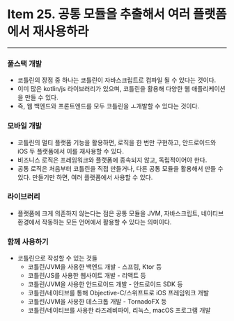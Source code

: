 # Item 25. 공통 모듈을 추출해서 여러 플랫폼에서 재사용하라

- - -

### 풀스택 개발
* 코틀린의 장점 중 하나는 코틀린이 자바스크립트로 컴파일 될 수 있다는 것이다.
* 이미 많은 kotlin/js 라이브러리가 있으며, 코틀린을 활용해 다양한 웹 애플리케이션을 만들 수 있다.
* 즉, 웹 백엔드와 프론트엔드를 모두 코틀린을 ㅗ개발할 수 있다는 것이다.

### 모바일 개발
* 코틀린의 멀티 플랫폼 기능을 활용하면, 로직을 한 번만 구현하고, 안드로이드와 iOS 두 플랫폼에서 이를 재사용할 수 있다.
* 비즈니스 로직은 프레임워크와 플랫폼에 종속되지 않고, 독립적이어야 한다.
* 공통 로직은 처음부터 코틀린을 직접 만들거나, 다른 공통 모듈을 활용해서 만들 수 있다. 만들기만 하면, 여러 플랫폼에서 사용할 수 있다.

### 라이브러리
* 플랫폼에 크게 의존하지 않는다는 점은 공통 모듈을 JVM, 자바스크립트, 네이티브 환경에서 작동하는 모든 언어에서 활용할 수 있다는 의미이다.

### 함께 사용하기
* 코틀린으로 작성할 수 있는 것들
  * 코틀린/JVM을 사용한 백엔드 개발 - 스프링, Ktor 등
  * 코틀린/JS를 사용한 웹사이트 개발 - 리액트 등
  * 코틀린/JVM을 사용한 안드로이드 개발 - 안드로이드 SDK 등
  * 코틀린/네이티브를 통해 Objective-C/스위프트로 iOS 프레임워크 개발
  * 코틀린/JVM을 사용한 데스크톱 개발 - TornadoFX 등
  * 코틀린/네이티브를 사용한 라즈레비파이, 리눅스, macOS 프로그램 개발
